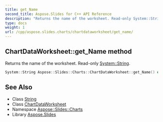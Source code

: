 ```yaml
---
title: get_Name
second_title: Aspose.Slides for C++ API Reference
description: "Returns the name of the worksheet. Read-only System::String."
type: docs
weight: 1
url: /cpp/aspose.slides.charts/chartdataworksheet/get_name/
---
```

## ChartDataWorksheet::get_Name method


Returns the name of the worksheet. Read-only [System::String](../../../system/string/).

```cpp
System::String Aspose::Slides::Charts::ChartDataWorksheet::get_Name() override
```

## See Also

* Class [String](../../../system/string/)
* Class [ChartDataWorksheet](../)
* Namespace [Aspose::Slides::Charts](../../)
* Library [Aspose.Slides](../../../)
